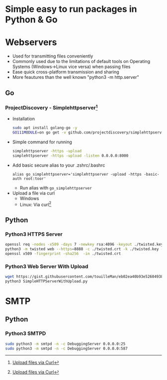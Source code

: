 # Simple easy to run packages in Python & Go

# Webservers

* Used for transmitting files conveniently
* Commonly used due to the limitations of default tools on Operating Systems (Windows->Linux vice versa) when passing files
* Ease quick cross-platform transmission and sharing
* More feautures than the well known "python3 -m http.server"

## Go

### ProjectDiscovery - Simplehttpserver[^1]
* Installation
    ```bash
    sudo apt install golang-go -y
    GO111MODULE=on go get -v github.com/projectdiscovery/simplehttpserver/cmd/simplehttpserver
    ```
* Simple command for running
    ```bash
    simplehttpserver -https -upload
    simplehttpserver -https -upload -listen 0.0.0.0:8000
    ```
* Add basic secure alias to your .zshrc/.bashrc
    ```
    alias go_simplehttpserver='simplehttpserver -upload -https -basic-auth root:toor'
    ```
    * Run alias with `go_simplehttpserver`
* Upload a file via curl
    * Windows
    * Linux: Via curl[^1]



## Python

### Python3 HTTPS Server
```bash
openssl req -nodes -x509 -days 7 -newkey rsa:4096 -keyout ./twisted.key -out ./twisted.crt
python3 -m twisted web --https=8888 -c ./twisted.crt -k ./twisted.key --path .
openssl x509 -fingerprint -sha256  -in ./twisted.crt
```


### Python3 Web Server With Upload
```bash
wget https://gist.githubusercontent.com/touilleMan/eb02ea40b93e52604938/raw/b5b9858a7210694c8a66ca78cfed0b9f6f8b0ce3/SimpleHTTPServerWithUpload.py
python3 SimpleHTTPServerWithUpload.py
```

# SMTP

## Python

### Python3 SMTPD
```bash
sudo python3 -m smtpd -n -c DebuggingServer 0.0.0.0:25
sudo python3 -m smtpd -n -c DebuggingServer 0.0.0.0:587
```

[^1]: [Upload files via Curl](../Useful_Commands/Linux.html#upload-files-via-curl)
